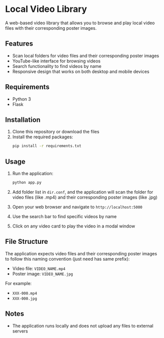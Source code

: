 # Local Video Library

A web-based video library that allows you to browse and play local video files with their corresponding poster images.

## Features

- Scan local folders for video files and their corresponding poster images
- YouTube-like interface for browsing videos
- Search functionality to find videos by name
- Responsive design that works on both desktop and mobile devices

## Requirements

- Python 3
- Flask

## Installation

1. Clone this repository or download the files
2. Install the required packages:
   ```bash
   pip install -r requirements.txt
   ```

## Usage

1. Run the application:
   ```bash
   python app.py
   ```
2. Add folder list in `dir.conf`, and the application will scan the folder for video files (like .mp4) and their corresponding poster images (like .jpg)

3. Open your web browser and navigate to `http://localhost:5000`

4. Use the search bar to find specific videos by name

5. Click on any video card to play the video in a modal window

## File Structure

The application expects video files and their corresponding poster images to follow this naming convention (just need has same prefix):
- Video file: `VIDEO_NAME.mp4`
- Poster image: `VIDEO_NAME.jpg`

For example:
- `XXX-000.mp4`
- `XXX-000.jpg`

## Notes
- The application runs locally and does not upload any files to external servers

